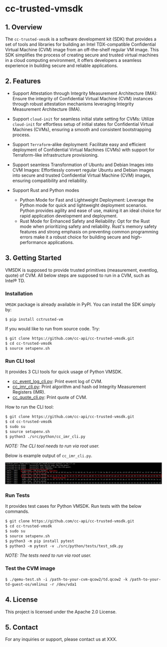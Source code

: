 # cc-trusted-vmsdk


## 1. Overview

The `cc-trusted-vmsdk` is a software development kit (SDK) that provides a set of tools and libraries for building an Intel TDX-compatible Confidential Virtual Machine (CVM) image from an off-the-shelf regular VM image. This SDK simplifies the process of creating secure and trusted virtual machines in a cloud computing environment, it offers developers a seamless experience in building secure and reliable applications.


## 2. Features

- Support Attestation through Integrity Measurement Architecture (IMA): Ensure the integrity of Confidential Virtual Machine (CVM) instances through robust attestation mechanisms leveraging Integrity Measurement Architecture (IMA).
  
- Support `cloud-init` for seamless initial state setting for CVMs: Utilize `cloud-init` for effortless setup of initial states for Confidential Virtual Machines (CVMs), ensuring a smooth and consistent bootstrapping process.

- Support `Terraform`-alike deployment: Facilitate easy and efficient deployment of Confidential Virtual Machines (CVMs) with support for Terraform-like infrastructure provisioning.
  
- Support seamless Transformation of Ubuntu and Debian Images into CVM Images: Effortlessly convert regular Ubuntu and Debian images into secure and trusted Confidential Virtual Machine (CVM) images, ensuring compatibility and reliability.

- Support Rust and Python modes
  - Python Mode for Fast and Lightweight Deployment: Leverage the Python mode for quick and lightweight deployment scenarios. Python provides agility and ease of use, making it an ideal choice for rapid application development and deployment.
  - Rust Mode for Enhanced Safety and Reliability: Opt for the Rust mode when prioritizing safety and reliability. Rust's memory safety features and strong emphasis on preventing common programming errors make it a robust choice for building secure and high-performance applications.


## 3. Getting Started

VMSDK is supposed to provide trusted primitives (measurement, eventlog, quote) of CVM.
All below steps are supposed to run in a CVM, such as Intel® TD.

### Installation

`VMSDK` package is already available in PyPI. You can install the SDK simply by:

```
$ pip install cctrusted-vm
```

If you would like to run from source code. Try:

```
$ git clone https://github.com/cc-api/cc-trusted-vmsdk.git
$ cd cc-trusted-vmsdk
$ source setupenv.sh
```

### Run CLI tool

It provides 3 CLI tools for quick usage of Python VMSDK. 

- [cc_event_log_cli.py](./src/python/cc_event_log_cli.py): Print event log of CVM.
- [cc_imr_cli.py](./src/python/cc_imr_cli.py): Print algorithm and hash od Integrity Measurement Registers (IMR).
- [cc_quote_cli.py](./src/python/cc_quote_cli.py): Print quote of CVM.


How to run the CLI tool:

```
$ git clone https://github.com/cc-api/cc-trusted-vmsdk.git
$ cd cc-trusted-vmsdk
$ sudo su
$ source setupenv.sh
$ python3 ./src/python/cc_imr_cli.py
```
_NOTE: The CLI tool needs to run via root user._

Below is example output of `cc_imr_cli.py`.

![](/docs/imr-cli-output.png)

### Run Tests

It provides test cases for Python VMSDK. Run tests with the below commands.

```
$ git clone https://github.com/cc-api/cc-trusted-vmsdk.git
$ cd cc-trusted-vmsdk
$ sudo su
$ source setupenv.sh
$ python3 -m pip install pytest
$ python3 -m pytest -v ./src/python/tests/test_sdk.py
```

_NOTE: The tests need to run via root user._

### Test the CVM image 

```
$ ./qemu-test.sh -i /path-to-your-cvm-qcow2/td.qcow2 -k /path-to-your-td-guest-os/vmlinuz -r /dev/vda1 
```


## 4. License
This project is licensed under the Apache 2.0 License.

## 5. Contact
For any inquiries or support, please contact us at XXX.


